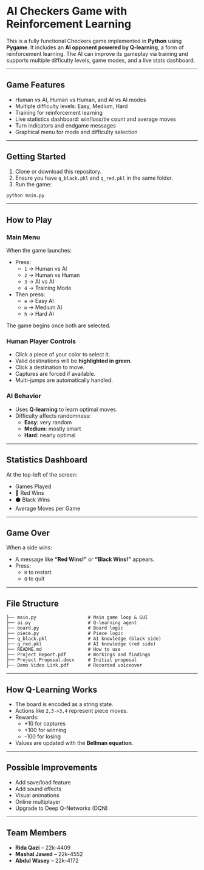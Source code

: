 # AI Checkers Game with Reinforcement Learning

This is a fully functional Checkers game implemented in **Python** using **Pygame**. It includes an **AI opponent powered by Q-learning**, a form of reinforcement learning. The AI can improve its gameplay via training and supports multiple difficulty levels, game modes, and a live stats dashboard.

---

## Game Features

- Human vs AI, Human vs Human, and AI vs AI modes  
- Multiple difficulty levels: Easy, Medium, Hard  
- Training for reinforcement learning  
- Live statistics dashboard: win/loss/tie count and average moves  
- Turn indicators and endgame messages  
- Graphical menu for mode and difficulty selection

---

## Getting Started

1. Clone or download this repository.
2. Ensure you have `q_black.pkl` and `q_red.pkl` in the same folder.
3. Run the game:

```bash
python main.py
```

---

## How to Play

### Main Menu
When the game launches:

- Press:
  - `1` → Human vs AI
  - `2` → Human vs Human
  - `3` → AI vs AI
  - `4` → Training Mode
- Then press:
  - `e` → Easy AI
  - `m` → Medium AI
  - `h` → Hard AI

The game begins once both are selected.

### Human Player Controls

- Click a piece of your color to select it.
- Valid destinations will be **highlighted in green**.
- Click a destination to move.
- Captures are forced if available.
- Multi-jumps are automatically handled.

### AI Behavior

- Uses **Q-learning** to learn optimal moves.
- Difficulty affects randomness:
  - **Easy**: very random
  - **Medium**: mostly smart
  - **Hard**: nearly optimal

---

## Statistics Dashboard

At the top-left of the screen:
- Games Played  
- 🔴 Red Wins  
- ⚫ Black Wins  
- Average Moves per Game

---

## Game Over

When a side wins:

- A message like **“Red Wins!”** or **“Black Wins!”** appears.
- Press:
  - `R` to restart
  - `Q` to quit

---

## File Structure

```
├── main.py                   # Main game loop & GUI
├── ai.py                     # Q-learning agent
├── board.py                  # Board logic
├── piece.py                  # Piece logic
├── q_black.pkl               # AI knowledge (black side)
├── q_red.pkl                 # AI knowledge (red side)
├── README.md                 # How to use
├── Project Report.pdf        # Workings and findings
├── Project Proposal.docx     # Initial proposal 
├── Demo Video Link.pdf       # Recorded voiceover 
```

---

## How Q-Learning Works

- The board is encoded as a string state.
- Actions like `2,3->3,4` represent piece moves.
- Rewards:
  - +10 for captures
  - +100 for winning
  - -100 for losing
- Values are updated with the **Bellman equation**.

---

## Possible Improvements

- Add save/load feature  
- Add sound effects  
- Visual animations  
- Online multiplayer  
- Upgrade to Deep Q-Networks (DQN)

---

## Team Members

- **Rida Qazi** – 22k-4409  
- **Mashal Jawed** – 22k-4552  
- **Abdul Wasey** – 22k-4172  
